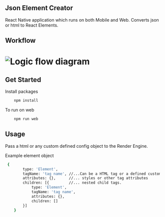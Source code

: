 ## Json Element Creator
React Native application which runs on both Mobile and Web. Converts json or html to React Elements.

## Workflow
# <img src="https://raw.githubusercontent.com/pharti/jsonToUIComponent/feature/parserPackage/workflow.png" alt="Logic flow diagram">

## Get Started
Install packages

```sh
    npm install
```
To run on web

```sh
    npm run web
```

## Usage
Pass a html or any custom defined config object to the Render Engine.

Example element object
```sh
 {
        type: 'Element',
        tagName: 'tag name', //...Can be a HTML tag or a defined custom tag
        attributes: {},      //... styles or other tag attributes 
        children: [{         //... nested child tags. 
            type: 'Element',
            tagName: 'tag name',
            attributes: {},
            children: []
        }]
    }
```